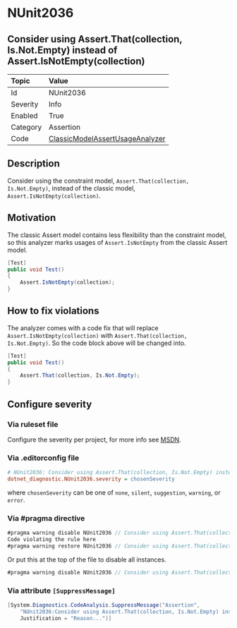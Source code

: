 # NUnit2036

## Consider using Assert.That(collection, Is.Not.Empty) instead of Assert.IsNotEmpty(collection)

| Topic    | Value
| :--      | :--
| Id       | NUnit2036
| Severity | Info
| Enabled  | True
| Category | Assertion
| Code     | [ClassicModelAssertUsageAnalyzer](https://github.com/nunit/nunit.analyzers/blob/master/src/nunit.analyzers/ClassicModelAssertUsage/ClassicModelAssertUsageAnalyzer.cs)

## Description

Consider using the constraint model, `Assert.That(collection, Is.Not.Empty)`, instead of the classic model, `Assert.IsNotEmpty(collection)`.

## Motivation

The classic Assert model contains less flexibility than the constraint model,
so this analyzer marks usages of `Assert.IsNotEmpty` from the classic Assert model.

```csharp
[Test]
public void Test()
{
    Assert.IsNotEmpty(collection);
}
```

## How to fix violations

The analyzer comes with a code fix that will replace `Assert.IsNotEmpty(collection)` with
`Assert.That(collection, Is.Not.Empty)`. So the code block above will be changed into.

```csharp
[Test]
public void Test()
{
    Assert.That(collection, Is.Not.Empty);
}
```

<!-- start generated config severity -->
## Configure severity

### Via ruleset file

Configure the severity per project, for more info see [MSDN](https://msdn.microsoft.com/en-us/library/dd264949.aspx).

### Via .editorconfig file

```ini
# NUnit2036: Consider using Assert.That(collection, Is.Not.Empty) instead of Assert.IsNotEmpty(collection)
dotnet_diagnostic.NUnit2036.severity = chosenSeverity
```

where `chosenSeverity` can be one of `none`, `silent`, `suggestion`, `warning`, or `error`.

### Via #pragma directive

```csharp
#pragma warning disable NUnit2036 // Consider using Assert.That(collection, Is.Not.Empty) instead of Assert.IsNotEmpty(collection)
Code violating the rule here
#pragma warning restore NUnit2036 // Consider using Assert.That(collection, Is.Not.Empty) instead of Assert.IsNotEmpty(collection)
```

Or put this at the top of the file to disable all instances.

```csharp
#pragma warning disable NUnit2036 // Consider using Assert.That(collection, Is.Not.Empty) instead of Assert.IsNotEmpty(collection)
```

### Via attribute `[SuppressMessage]`

```csharp
[System.Diagnostics.CodeAnalysis.SuppressMessage("Assertion",
    "NUnit2036:Consider using Assert.That(collection, Is.Not.Empty) instead of Assert.IsNotEmpty(collection)",
    Justification = "Reason...")]
```
<!-- end generated config severity -->
